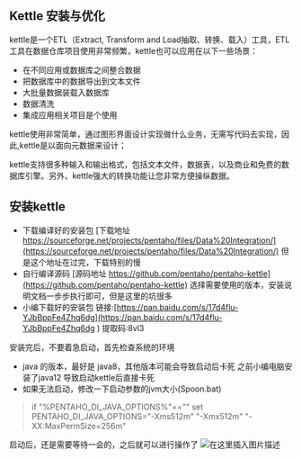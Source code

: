 ## Kettle 安装与优化

kettle是一个ETL（Extract, Transform and Load抽取、转换、载入）工具，ETL工具在数据仓库项目使用非常频繁，kettle也可以应用在以下一些场景：

- 在不同应用或数据库之间整合数据
 - 把数据库中的数据导出到文本文件
  - 大批量数据装载入数据库
  - 数据清洗
  - 集成应用相关项目是个使用

kettle使用非常简单，通过图形界面设计实现做什么业务，无需写代码去实现，因此,kettle是以面向元数据来设计；

kettle支持很多种输入和输出格式，包括文本文件，数据表，以及商业和免费的数据库引擎。另外，kettle强大的转换功能让您非常方便操纵数据。

## 安装kettle 

-  下载编译好的安装包
   [下载地址 https://sourceforge.net/projects/pentaho/files/Data%20Integration/](https://sourceforge.net/projects/pentaho/files/Data%20Integration/)  但是这个地址在过完，下载特别的慢
-  自行编译源码
   [源码地址 https://github.com/pentaho/pentaho-kettle](https://github.com/pentaho/pentaho-kettle) 选择需要使用的版本，安装说明文档一步步执行即可，但是这里的坑很多
-  小编下载好的安装包
   链接:[https://pan.baidu.com/s/17d4flu-YJbBppFe4Zhq6dg](https://pan.baidu.com/s/17d4flu-YJbBppFe4Zhq6dg ) 提取码:8vl3 

安装完后，不要着急启动，首先检查系统的环境

- java 的版本，最好是 java8，其他版本可能会导致启动后卡死
  之前小编电脑安装了java12 导致启动kettle后直接卡死
- 如果无法启动，修改一下启动参数的jvm大小(Spoon.bat)

> if "%PENTAHO_DI_JAVA_OPTIONS%"=="" set PENTAHO_DI_JAVA_OPTIONS="-Xms512m" "-Xmx512m" "-XX:MaxPermSize=256m"

启动后，还是需要等待一会的，之后就可以进行操作了
![在这里插入图片描述](https://img-blog.csdnimg.cn/9603d6d298d84820b4f66b6c54c15ba4.png?x-oss-process=image/watermark,type_ZHJvaWRzYW5zZmFsbGJhY2s,shadow_50,text_Q1NETiBASmF2Yeaciei0pw==,size_20,color_FFFFFF,t_70,g_se,x_16)

